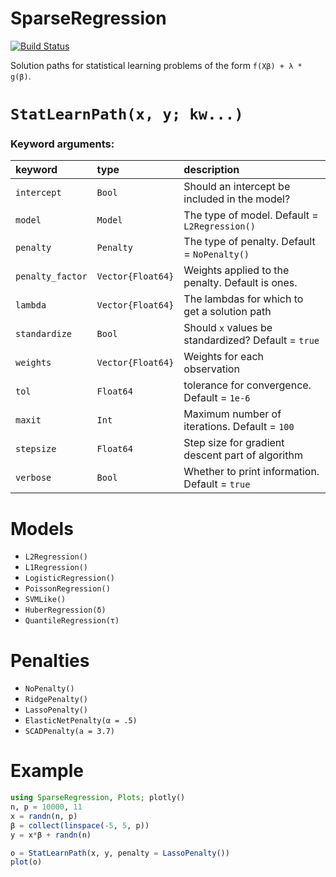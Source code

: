 # SparseRegression

[![Build Status](https://travis-ci.org/joshday/SparseRegression.jl.svg?branch=master)](https://travis-ci.org/joshday/SparseRegression.jl)


Solution paths for statistical learning problems of the form `f(Xβ) + λ * g(β)`.  


# `StatLearnPath(x, y; kw...)`

### Keyword arguments:

| keyword          | type              | description                                         |
|:-----------------|:------------------|:----------------------------------------------------|
| `intercept`      | `Bool`            | Should an intercept be included in the model?       |
| `model`          | `Model`           | The type of model.  Default = `L2Regression()`      |
| `penalty`        | `Penalty`         | The type of penalty. Default = `NoPenalty()`        |
| `penalty_factor` | `Vector{Float64}` | Weights applied to the penalty.  Default is ones.   |
| `lambda`         | `Vector{Float64}` | The lambdas for which to get a solution path        |
| `standardize`    | `Bool`            | Should `x` values be standardized? Default = `true` |
| `weights`        | `Vector{Float64}` | Weights for each observation                        |
| `tol`            | `Float64`         | tolerance for convergence.  Default = `1e-6`        |
| `maxit`          | `Int`             | Maximum number of iterations.  Default = `100`      |
| `stepsize`       | `Float64`         | Step size for gradient descent part of algorithm    |
| `verbose`        | `Bool`            | Whether to print information.  Default = `true`     |


# Models

- `L2Regression()`
- `L1Regression()`
- `LogisticRegression()`
- `PoissonRegression()`
- `SVMLike()`
- `HuberRegression(δ)`
- `QuantileRegression(τ)`

# Penalties

- `NoPenalty()`
- `RidgePenalty()`
- `LassoPenalty()`
- `ElasticNetPenalty(α = .5)`
- `SCADPenalty(a = 3.7)`

# Example
```julia
using SparseRegression, Plots; plotly()
n, p = 10000, 11
x = randn(n, p)
β = collect(linspace(-5, 5, p))
y = x*β + randn(n)

o = StatLearnPath(x, y, penalty = LassoPenalty())
plot(o)
```
